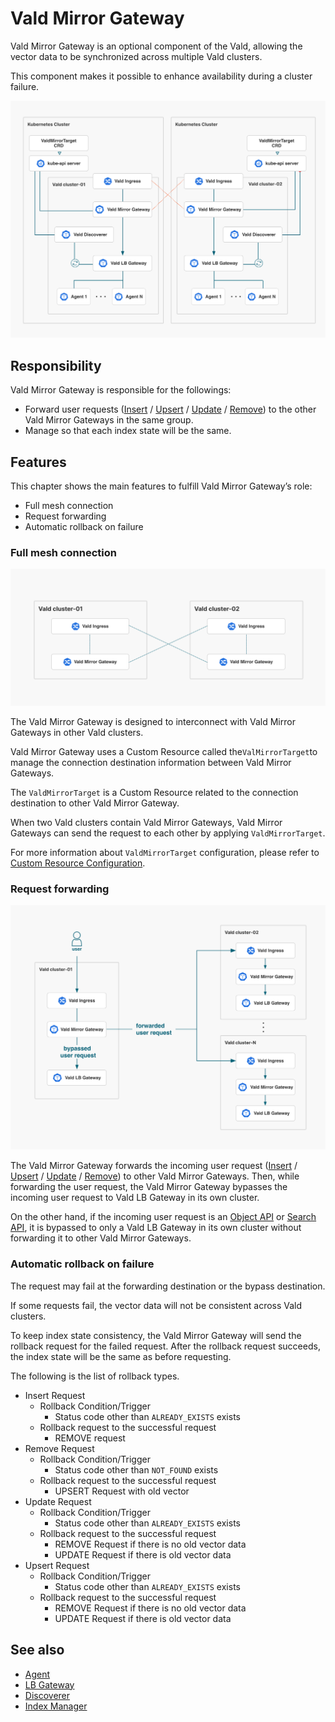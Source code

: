 # Vald Mirror Gateway

Vald Mirror Gateway is an optional component of the Vald, allowing the vector data to be synchronized across multiple Vald clusters.

This component makes it possible to enhance availability during a cluster failure.

<img src="../../../assets/docs/overview/component/mirror-gateway/mirror-gateway.svg">

## Responsibility

Vald Mirror Gateway is responsible for the followings:

- Forward user requests ([Insert](https://vald.vdaas.org/docs/api/insert/) / [Upsert](https://vald.vdaas.org/docs/api/upsert/) / [Update](https://vald.vdaas.org/docs/api/update/) / [Remove](https://vald.vdaas.org/docs/api/remove/)) to the other Vald Mirror Gateways in the same group.
- Manage so that each index state will be the same.

## Features

This chapter shows the main features to fulfill Vald Mirror Gateway’s role:

- Full mesh connection
- Request forwarding
- Automatic rollback on failure

### Full mesh connection

<img src="../../../assets/docs/overview/component/mirror-gateway/full-mesh-connection.svg">

The Vald Mirror Gateway is designed to interconnect with Vald Mirror Gateways in other Vald clusters.

Vald Mirror Gateway uses a Custom Resource called the`ValMirrorTarget`to manage the connection destination information between Vald Mirror Gateways.

The `ValdMirrorTarget` is a Custom Resource related to the connection destination to other Vald Mirror Gateway.

When two Vald clusters contain Vald Mirror Gateways, Vald Mirror Gateways can send the request to each other by applying `ValdMirrorTarget`.

For more information about `ValdMirrorTarget` configuration, please refer to [Custom Resource Configuration]().

### Request forwarding

<img src="../../../assets/docs/overview/component/mirror-gateway/request-forwarding.svg">

The Vald Mirror Gateway forwards the incoming user request ([Insert](https://vald.vdaas.org/docs/api/insert/) / [Upsert](https://vald.vdaas.org/docs/api/upsert/) / [Update](https://vald.vdaas.org/docs/api/update/) / [Remove](https://vald.vdaas.org/docs/api/remove/)) to other Vald Mirror Gateways. Then, while forwarding the user request, the Vald Mirror Gateway bypasses the incoming user request to Vald LB Gateway in its own cluster.

On the other hand, if the incoming user request is an [Object API](https://vald.vdaas.org/docs/api/object/) or [Search API](https://vald.vdaas.org/docs/api/search/), it is bypassed to only a Vald LB Gateway in its own cluster without forwarding it to other Vald Mirror Gateways.

### Automatic rollback on failure

The request may fail at the forwarding destination or the bypass destination.

If some requests fail, the vector data will not be consistent across Vald clusters.

To keep index state consistency, the Vald Mirror Gateway will send the rollback request for the failed request. After the rollback request succeeds, the index state will be the same as before requesting.

The following is the list of rollback types.

- Insert Request
  - Rollback Condition/Trigger
    - Status code other than `ALREADY_EXISTS` exists
  - Rollback request to the successful request
    - REMOVE request
- Remove Request
  - Rollback Condition/Trigger
    - Status code other than `NOT_FOUND` exists
  - Rollback request to the successful request
    - UPSERT Request with old vector
- Update Request
  - Rollback Condition/Trigger
    - Status code other than `ALREADY_EXISTS` exists
  - Rollback request to the successful request
    - REMOVE Request if there is no old vector data
    - UPDATE Request if there is old vector data
- Upsert Request
  - Rollback Condition/Trigger
    - Status code other than `ALREADY_EXISTS` exists
  - Rollback request to the successful request
    - REMOVE Request if there is no old vector data
    - UPDATE Request if there is old vector data

## See also

- [Agent](https://vald.vdaas.org/docs/overview/component/agent/)
- [LB Gateway](https://vald.vdaas.org/docs/overview/component/lb-gateway/)
- [Discoverer](https://vald.vdaas.org/docs/overview/component/discoverer/)
- [Index Manager](https://vald.vdaas.org/docs/overview/component/index-manager/)
